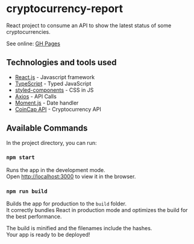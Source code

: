 # cryptocurrency-report

React project to consume an API to show the latest status of some cryptocurrencies.

See online: [GH Pages](https://lucas-av7.github.io/cryptocurrency-report/)

## Technologies and tools used

- [React.js](https://reactjs.org/) - Javascript framework
- [TypeScript](https://www.typescriptlang.org/) - Typed JavaScript
- [styled-components](https://styled-components.com/) - CSS in JS
- [Axios](https://github.com/axios/axios) - API Calls
- [Moment.js](https://momentjs.com/) - Date handler
- [CoinCap API](https://docs.coincap.io/) - Cryptocurrency API

## Available Commands

In the project directory, you can run:

### `npm start`

Runs the app in the development mode.\
Open [http://localhost:3000](http://localhost:3000) to view it in the browser.

<!-- ### `npm test`

Launches the test runner in the interactive watch mode.\
See the section about [running tests](https://facebook.github.io/create-react-app/docs/running-tests) for more information. -->

### `npm run build`

Builds the app for production to the `build` folder.\
It correctly bundles React in production mode and optimizes the build for the best performance.

The build is minified and the filenames include the hashes.\
Your app is ready to be deployed!
